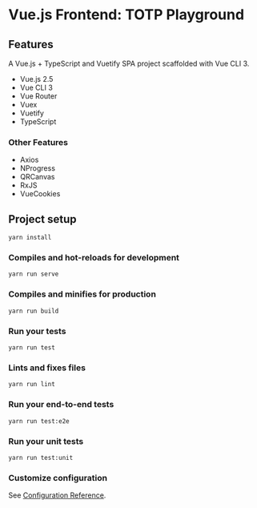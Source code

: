 # Vue.js Frontend: TOTP Playground

## Features

A Vue.js + TypeScript and Vuetify SPA project scaffolded with Vue CLI 3.

- Vue.js 2.5
- Vue CLI 3
- Vue Router
- Vuex
- Vuetify
- TypeScript

### Other Features

- Axios
- NProgress
- QRCanvas
- RxJS
- VueCookies

## Project setup

```
yarn install
```

### Compiles and hot-reloads for development

```
yarn run serve
```

### Compiles and minifies for production

```
yarn run build
```

### Run your tests

```
yarn run test
```

### Lints and fixes files

```
yarn run lint
```

### Run your end-to-end tests

```
yarn run test:e2e
```

### Run your unit tests

```
yarn run test:unit
```

### Customize configuration

See [Configuration Reference](https://cli.vuejs.org/config/).
